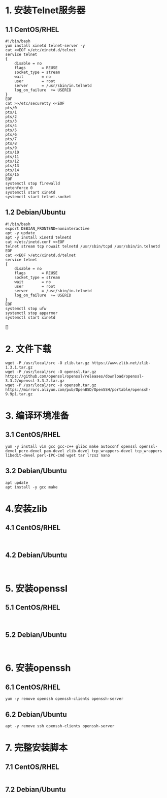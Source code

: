 # 1. 安装Telnet服务器
## 1.1 CentOS/RHEL

```
#!/bin/bash
yum install xinetd telnet-server -y
cat <<EOF >/etc/xinetd.d/telnet
service telnet
{
    disable = no
    flags       = REUSE
    socket_type = stream       
    wait        = no
    user        = root
    server      = /usr/sbin/in.telnetd
    log_on_failure  += USERID
}
EOF
cat >>/etc/securetty <<EOF
pts/0
pts/1
pts/2
pts/3
pts/4
pts/5
pts/6
pts/7
pts/8
pts/9
pts/10
pts/11
pts/12
pts/13
pts/14
pts/15
EOF
systemctl stop firewalld
setenforce 0
systemctl start xinetd
systemctl start telnet.socket
```
## 1.2 Debian/Ubuntu

```
#!/bin/bash
export DEBIAN_FRONTEND=noninteractive
apt -y update
apt -y install xinetd telnetd
cat >/etc/inetd.conf <<EOF
telnet stream tcp nowait telnetd /usr/sbin/tcpd /usr/sbin/in.telnetd
EOF
cat <<EOF >/etc/xinetd.d/telnet
service telnet
{
    disable = no
    flags       = REUSE
    socket_type = stream       
    wait        = no
    user        = root
    server      = /usr/sbin/in.telnetd
    log_on_failure  += USERID
}
EOF
systemctl stop ufw
systemctl stop apparmor
systemctl start xinetd

```
[]
# 2. 文件下载

```
wget -P /usr/local/src -O zlib.tar.gz https://www.zlib.net/zlib-1.3.1.tar.gz 
wget -P /usr/local/src -O openssl.tar.gz https://github.com/openssl/openssl/releases/download/openssl-3.3.2/openssl-3.3.2.tar.gz
wget -P /usr/local/src -O openssh.tar.gz  https://mirrors.aliyun.com/pub/OpenBSD/OpenSSH/portable/openssh-9.9p1.tar.gz
```
# 3. 编译环境准备
## 3.1 CentOS/RHEL

```
yum -y install vim gcc gcc-c++ glibc make autoconf openssl openssl-devel pcre-devel pam-devel zlib-devel tcp_wrappers-devel tcp_wrappers libedit-devel perl-IPC-Cmd wget tar lrzsz nano

```

## 3.2 Debian/Ubuntu

```
apt update
apt install -y gcc make
```

# 4.安装zlib

## 4.1 CentOS/RHEL

```


```
## 4.2 Debian/Ubuntu

```


```
# 5. 安装openssl

## 5.1 CentOS/RHEL

```


```

## 5.2 Debian/Ubuntu

```


```
# 6. 安装openssh

## 6.1 CentOS/RHEL

```
yum -y remove openssh openssh-clients openssh-server 

```
## 6.2 Debian/Ubuntu

```
apt -y remove ssh openssh-clients openssh-server 

```

# 7. 完整安装脚本
## 7.1 CentOS/RHEL

```

```
## 7.2 Debian/Ubuntu

```


```
